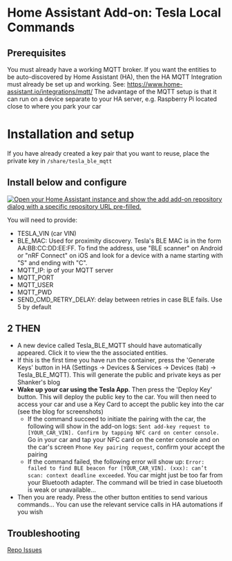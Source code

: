 # Home Assistant Add-on: Tesla Local Commands

## Prerequisites

You must already have a working MQTT broker. If you want the entities to be auto-discovered by Home Assistant (HA), then the HA MQTT Integration must already be set up and working. See: https://www.home-assistant.io/integrations/mqtt/
The advantage of the MQTT setup is that it can run on a device separate to your HA server, e.g. Raspberry Pi located close to where you park your car 

# Installation and setup

If you have already created a key pair that you want to reuse, place the private key in `/share/tesla_ble_mqtt`

## Install below and configure

[![Open your Home Assistant instance and show the add add-on repository dialog with a specific repository URL pre-filled.](https://my.home-assistant.io/badges/supervisor_add_addon_repository.svg)](https://my.home-assistant.io/redirect/supervisor_add_addon_repository/?repository_url=https://github.com/tesla-local-control/tesla-local-control-addon)


You will need to provide:
- TESLA_VIN (car VIN)
- BLE_MAC: Used for proximity discovery. Tesla's BLE MAC is in the form AA:BB:CC:DD:EE:FF. To find the address, use "BLE scanner" on Android or "nRF Connect" on iOS and look for a device with a name starting with "S" and ending with "C".
- MQTT_IP: ip of your MQTT server
- MQTT_PORT
- MQTT_USER
- MQTT_PWD
- SEND_CMD_RETRY_DELAY: delay between retries in case BLE fails. Use 5 by default


## 2 THEN

- A new device called Tesla_BLE_MQTT should have automatically appeared. Click it to view the the associated entities.
- If this is the first time you have run the container, press the 'Generate Keys' button in HA (Settings -> Devices & Services -> Devices (tab) -> Tesla_BLE_MQTT). This will generate the public and private keys as per Shanker's blog
- **Wake up your car using the Tesla App**. Then press the 'Deploy Key' button. This will deploy the public key to the car. You will then need to access your car and use a Key Card to accept the public key into the car (see the blog for screenshots)
  - If the command succeed to initiate the pairing with the car, the following will show in the add-on logs: `Sent add-key request to [YOUR_CAR_VIN]. Confirm by tapping NFC card on center console.` Go in your car and tap your NFC card on the center console and on the car's screen `Phone Key pairing request`, confirm your accept the pairing
  - If the command failed, the following error will show up: `Error: failed to find BLE beacon for [YOUR_CAR_VIN]. (xxx): can’t scan: context deadline exceeded`. You car might just be too far from your Bluetooth adapter. The command will be tried in case bluetooth is weak or unavailable...
- Then you are ready. Press the other button entities to send various commands... You can use the relevant service calls in HA automations if you wish



## Troubleshooting

[Repo Issues](https://github.com/raphmur/tesla-local-control-addon/issues)
